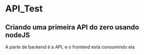 # API_Test

## Criando uma primeira API do zero usando nodeJS

A parte de backend é a API, e o frontend está consumindo ela
